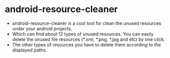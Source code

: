 android-resource-cleaner
========================

* android-resource-cleaner is a cool tool for clean the unused resources under your android  projects. 
* Which can find about 12 types of unused resources. You can easily delete the unused file resources (*.xml, *.png, *.jpg and etc) by one click. 
* The other types of resources you have to delete them according to the displayed paths. 
